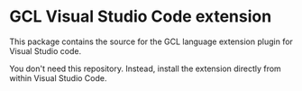 GCL Visual Studio Code extension
================================

This package contains the source for the GCL language extension
plugin for Visual Studio code.

You don't need this repository. Instead, install the extension
directly from within Visual Studio Code.
